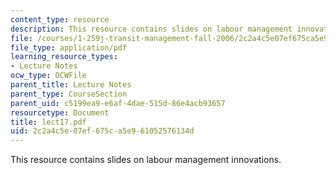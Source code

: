 ```yaml
---
content_type: resource
description: This resource contains slides on labour management innovations.
file: /courses/1-259j-transit-management-fall-2006/2c2a4c5e07ef675ca5e961052576134d_lect17.pdf
file_type: application/pdf
learning_resource_types:
- Lecture Notes
ocw_type: OCWFile
parent_title: Lecture Notes
parent_type: CourseSection
parent_uid: c5199ea9-e6af-4dae-515d-86e4acb93657
resourcetype: Document
title: lect17.pdf
uid: 2c2a4c5e-07ef-675c-a5e9-61052576134d
---
```

This resource contains slides on labour management innovations.

